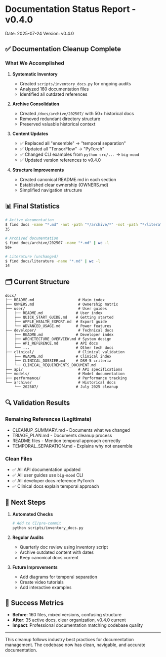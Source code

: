 # Documentation Status Report - v0.4.0

Date: 2025-07-24
Version: v0.4.0

## ✅ Documentation Cleanup Complete

### What We Accomplished

1. **Systematic Inventory**
   - Created `scripts/inventory_docs.py` for ongoing audits
   - Analyzed 160 documentation files
   - Identified all outdated references

2. **Archive Consolidation**
   - Created `/docs/archive/202507/` with 50+ historical docs
   - Removed redundant directory structure
   - Preserved valuable historical context

3. **Content Updates**
   - ✅ Replaced all "ensemble" → "temporal separation"
   - ✅ Updated all "TensorFlow" → "PyTorch"
   - ✅ Changed CLI examples from `python src/...` → `big-mood`
   - ✅ Updated version references to v0.4.0

4. **Structure Improvements**
   - Created canonical README.md in each section
   - Established clear ownership (OWNERS.md)
   - Simplified navigation structure

## 📊 Final Statistics

```bash
# Active documentation
$ find docs -name "*.md" -not -path "*/archive/*" -not -path "*/literature/*" | wc -l
35

# Archived documentation  
$ find docs/archive/202507 -name "*.md" | wc -l
50+

# Literature (unchanged)
$ find docs/literature -name "*.md" | wc -l
14
```

## 🗂️ Current Structure

```
docs/
├── README.md                    # Main index
├── OWNERS.md                    # Ownership matrix
├── user/                        # User guides
│   ├── README.md               # User index
│   ├── QUICK_START_GUIDE.md    # Getting started
│   ├── APPLE_HEALTH_EXPORT.md  # Export guide
│   └── ADVANCED_USAGE.md       # Power features
├── developer/                   # Technical docs
│   ├── README.md               # Developer index
│   ├── ARCHITECTURE_OVERVIEW.md # System design
│   ├── API_REFERENCE.md        # API docs
│   └── ...                     # Other tech docs
├── clinical/                    # Clinical validation
│   ├── README.md               # Clinical index
│   ├── CLINICAL_DOSSIER.md     # DSM-5 criteria
│   └── CLINICAL_REQUIREMENTS_DOCUMENT.md
├── api/                         # API specifications
├── models/                      # Model documentation
├── performance/                 # Performance tracking
└── archive/                     # Historical docs
    └── 202507/                 # July 2025 cleanup
```

## 🔍 Validation Results

### Remaining References (Legitimate)
- CLEANUP_SUMMARY.md - Documents what we changed
- TRIAGE_PLAN.md - Documents cleanup process
- README files - Mention temporal approach correctly
- TEMPORAL_SEPARATION.md - Explains why not ensemble

### Clean Files
- ✅ All API documentation updated
- ✅ All user guides use `big-mood` CLI
- ✅ All developer docs reference PyTorch
- ✅ Clinical docs explain temporal approach

## 🚀 Next Steps

1. **Automated Checks**
   ```bash
   # Add to CI/pre-commit
   python scripts/inventory_docs.py
   ```

2. **Regular Audits**
   - Quarterly doc review using inventory script
   - Archive outdated content with dates
   - Keep canonical docs current

3. **Future Improvements**
   - Add diagrams for temporal separation
   - Create video tutorials
   - Add interactive examples

## 🎉 Success Metrics

- **Before**: 160 files, mixed versions, confusing structure
- **After**: 35 active docs, clear organization, v0.4.0 current
- **Impact**: Professional documentation matching codebase quality

---

This cleanup follows industry best practices for documentation management.
The codebase now has clean, navigable, and accurate documentation.